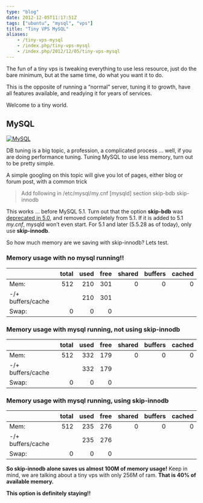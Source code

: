 ```yaml
---
type: "blog"
date: 2012-12-05T11:17:51Z
tags: ["ubuntu", "mysql", "vps"]
title: "Tiny VPS MySQL"
aliases:
    - /tiny-vps-mysql
    - /index.php/tiny-vps-mysql
    - /index.php/2012/12/05/tiny-vps-mysql
---
```


The fun of a tiny vps is tweaking everything to use less resource, just do the bare minimum, but at the same time, do what you want it to do.
<!--more-->

This is the opposite of running a “normal” server, tuning it to growth, have all features available, and readying it for years of services.

Welcome to a tiny world.

## MySQL

[![MySQL](https://i0.wp.com/www.mysql.com/common/logos/logo-mysql-110x57.png?resize=110%2C57 "MySQL")](http://mysql.com/)

DB tuning is a big topic, a profession, a complicated process … well, if you are doing performance tuning. Tuning MySQL to use less memory, turn out to be pretty simple.

A simple googling on this topic will give you lot of pages, either blog or forum post, with a common trick

> Add following in /etc/mysql/my.cnf [mysqld] section
> skip-bdb
> skip-innodb

This works … before MySQL 5.1. Turn out that the option **skip-bdb** was [deprecated in 5.0](http://bugs.mysql.com/bug.php?id=50336), and removed completely from 5.1. If it is added to 5.1 *my.cnf*, mysqld won’t even start. For 5.1 and later (5.5.28 as of today), only use **skip-innodb**.

So how much memory are we saving with skip-innodb? Lets test.

### Memory usage with no mysql running!!

||total|used|free|shared|buffers|cached|
|---|---:|---:|---:|---:|---:|---:|
|Mem:|512|210|301|0|0|0|
|-/+ buffers/cache||210|301|
|Swap:|0|0|0|

### Memory usage with mysql running, not using skip-innodb

||total|used|free|shared|buffers|cached|
|---|---:|---:|---:|---:|---:|---:|
|Mem:|512|332|179|0|0|0|
|-/+ buffers/cache||332|179|
|Swap:|0|0|0|

### Memory usage with mysql running, using skip-innodb

||total|used|free|shared|buffers|cached|
|---|---:|---:|---:|---:|---:|---:|
|Mem:|512|235|276|0|0|0|
|-/+ buffers/cache||235|276|
|Swap:|0|0|0|

**So skip-innodb alone saves us almost 100M of memory usage!** Keep in mind, we are talking about a tiny vps with only 256M of ram. **That is 40% of available memory.**

**This option is definitely staying!!**

